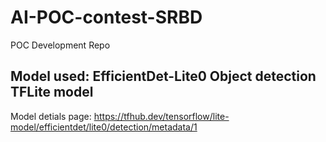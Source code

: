 # AI-POC-contest-SRBD
POC Development Repo



Model used: EfficientDet-Lite0 Object detection TFLite model 
-- 
Model detials page: https://tfhub.dev/tensorflow/lite-model/efficientdet/lite0/detection/metadata/1
